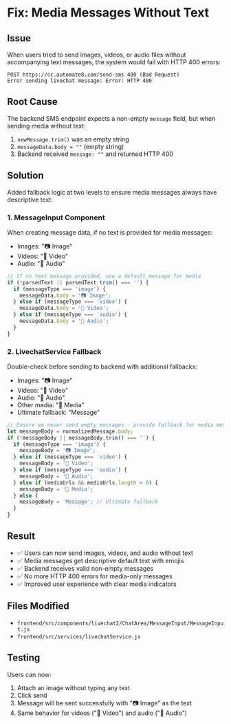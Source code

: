 # Fix: Media Messages Without Text

## Issue
When users tried to send images, videos, or audio files without accompanying text messages, the system would fail with HTTP 400 errors:

```
POST https://cc.automate8.com/send-sms 400 (Bad Request)
Error sending livechat message: Error: HTTP 400
```

## Root Cause
The backend SMS endpoint expects a non-empty `message` field, but when sending media without text:
1. `newMessage.trim()` was an empty string
2. `messageData.body = ""` (empty string)
3. Backend received `message: ""` and returned HTTP 400

## Solution
Added fallback logic at two levels to ensure media messages always have descriptive text:

### 1. MessageInput Component
When creating message data, if no text is provided for media messages:
- Images: "📷 Image"
- Videos: "🎥 Video" 
- Audio: "🎵 Audio"

```javascript
// If no text message provided, use a default message for media
if (!parsedText || parsedText.trim() === '') {
  if (messageType === 'image') {
    messageData.body = '📷 Image';
  } else if (messageType === 'video') {
    messageData.body = '🎥 Video';
  } else if (messageType === 'audio') {
    messageData.body = '🎵 Audio';
  }
}
```

### 2. LivechatService Fallback
Double-check before sending to backend with additional fallbacks:
- Images: "📷 Image"
- Videos: "🎥 Video"
- Audio: "🎵 Audio"
- Other media: "📎 Media"
- Ultimate fallback: "Message"

```javascript
// Ensure we never send empty messages - provide fallback for media messages
let messageBody = normalizedMessage.body;
if (!messageBody || messageBody.trim() === '') {
  if (messageType === 'image') {
    messageBody = '📷 Image';
  } else if (messageType === 'video') {
    messageBody = '🎥 Video';
  } else if (messageType === 'audio') {
    messageBody = '🎵 Audio';
  } else if (mediaUrls && mediaUrls.length > 0) {
    messageBody = '📎 Media';
  } else {
    messageBody = 'Message'; // Ultimate fallback
  }
}
```

## Result
- ✅ Users can now send images, videos, and audio without text
- ✅ Media messages get descriptive default text with emojis
- ✅ Backend receives valid non-empty messages
- ✅ No more HTTP 400 errors for media-only messages
- ✅ Improved user experience with clear media indicators

## Files Modified
- `frontend/src/components/livechat2/ChatArea/MessageInput/MessageInput.js`
- `frontend/src/services/livechatService.js`

## Testing
Users can now:
1. Attach an image without typing any text
2. Click send
3. Message will be sent successfully with "📷 Image" as the text
4. Same behavior for videos ("🎥 Video") and audio ("🎵 Audio")
